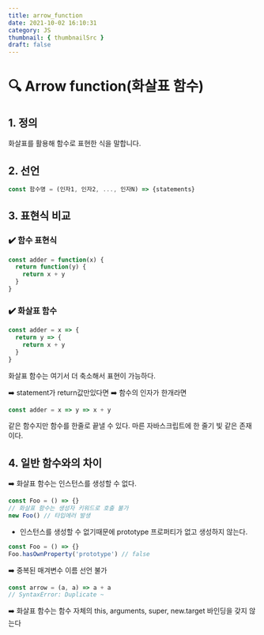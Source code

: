 ```yaml
---
title: arrow_function
date: 2021-10-02 16:10:31
category: JS
thumbnail: { thumbnailSrc }
draft: false
---
```


# 🔍 Arrow function(화살표 함수)

## 1. 정의

화살표를 활용해 함수로 표현한 식을 말합니다.

## 2. 선언

```js
const 함수명 = (인자1, 인자2, ..., 인자N) => {statements}
```

## 3. 표현식 비교

### ✔️ 함수 표현식

```js
const adder = function(x) {
  return function(y) {
    return x + y
  }
}
```

### ✔️ 화살표 함수

```js
const adder = x => {
  return y => {
    return x + y
  }
}
```

화살표 함수는 여기서 더 축소해서 표현이 가능하다.

➡️ statement가 return값만있다면
➡️ 함수의 인자가 한개라면

```js
const adder = x => y => x + y
```

같은 함수지만 함수를 한줄로 끝낼 수 있다.
마른 자바스크립트에 한 줄기 빛 같은 존재이다.

## 4. 일반 함수와의 차이

➡️ 화살표 함수는 인스턴스를 생성할 수 없다.

```js
const Foo = () => {}
// 화살표 함수는 생성자 키워드로 호출 불가
new Foo() // 타입에러 발생
```

- 인스턴스를 생성할 수 없기때문에 prototype 프로퍼티가 없고 생성하지 않는다.

```js
const Foo = () => {}
Foo.hasOwnProperty('prototype') // false
```

➡️ 중복된 매겨변수 이름 선언 불가

```js
const arrow = (a, a) => a + a
// SyntaxError: Duplicate ~
```

➡️ 화살표 함수는 함수 자체의 this, arguments, super, new.target 바인딩을 갖지 않는다
